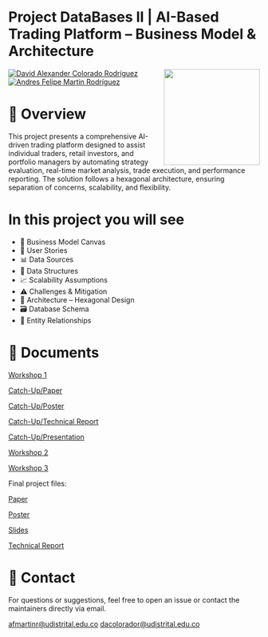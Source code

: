 # Project DataBases II | AI-Based Trading Platform – Business Model & Architecture
<img src="https://www.udistrital.edu.co/themes/custom/versh/images/default/preloader.png" width="192px" height="192px" align="right"/>

[![David Alexander Colorado Rodríguez](https://img.shields.io/badge/DaCr1234-github-br?style=flat-square)][1]
[![Andres Felipe Martin Rodríguez](https://img.shields.io/badge/felimarod-github-blue?style=flat-square)][2]

# 📌 Overview
This project presents a comprehensive AI-driven trading platform designed to assist individual traders, retail investors, and portfolio managers by automating strategy evaluation, real-time market analysis, trade execution, and performance reporting. The solution follows a hexagonal architecture, ensuring separation of concerns, scalability, and flexibility.

# In this project you will see
- 🎯 Business Model Canvas
- 📲 User Stories
- 📊 Data Sources
- 🧱 Data Structures
- 📈 Scalability Assumptions
- ⚠️ Challenges & Mitigation
- 🧩 Architecture – Hexagonal Design
- 🗃️ Database Schema
- 🧮 Entity Relationships

# 🔗 Documents
[Workshop 1](./Workshop-1/AI_Powered_Predictive_Trading_Analytics_Platform.pdf)

[Catch-Up/Paper](./Catch-Up/Paper.pdf)

[Catch-Up/Poster](./Catch-Up/Poster.pdf)

[Catch-Up/Technical Report](./Catch-Up/Report.pdf)

[Catch-Up/Presentation](./Catch-Up/presentation.pdf)

[Workshop 2](./Workshop-2/WS2ProjecctBD.pdf)

[Workshop 3](./Workshop-3/WS3ProjectBD.pdf)

Final project files:

[Paper](./final-project/Paper.pdf)

[Poster](./final-project/Poster.pdf)

[Slides](./final-project/Presentation.pdf)

[Technical Report](./final-project/Report_Tecnical.pdf)




# 📧 Contact
For questions or suggestions, feel free to open an issue or contact the maintainers directly via email.

afmartinr@udistrital.edu.co
dacolorador@udistrital.edu.co

[1]: https://github.com/DaCr1234
[2]: https://github.com/felimarod
